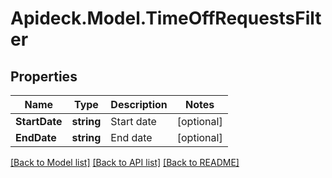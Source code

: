 # Apideck.Model.TimeOffRequestsFilter

## Properties

Name | Type | Description | Notes
------------ | ------------- | ------------- | -------------
**StartDate** | **string** | Start date | [optional] 
**EndDate** | **string** | End date | [optional] 

[[Back to Model list]](../README.md#documentation-for-models) [[Back to API list]](../README.md#documentation-for-api-endpoints) [[Back to README]](../README.md)

